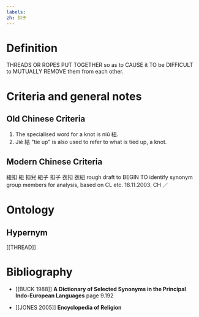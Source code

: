 ```yaml
---
labels: 
zh: 扣子
---
```


# Definition
THREADS OR ROPES PUT TOGETHER so as to CAUSE it TO be DIFFICULT to MUTUALLY REMOVE them from each other.
# Criteria and general notes
## Old Chinese Criteria
1. The specialised word for a knot is niǔ 紐.
2. Jié 結 "tie up" is also used to refer to what is tied up, a knot.
## Modern Chinese Criteria
紐扣
紐
扣兒
紐子
扣子
衣扣
衣紐
rough draft to BEGIN TO identify synonym group members for analysis, based on CL etc. 18.11.2003. CH ／
# Ontology

## Hypernym
[[THREAD]]
# Bibliography
- [[BUCK 1988]]
**A Dictionary of Selected Synonyms in the Principal Indo-European Languages** page 9.192

- [[JONES 2005]]
**Encyclopedia of Religion** 
